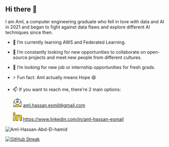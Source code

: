## Hi there 👋

I am Aml, a computer engineering graduate who fell in love with data and AI in 2021 and began to fight against data flaws and explore different AI techniques since then.

- 🌱 I’m currently learning AWS and Federated Learning.
- 🔭 I’m constantly looking for new opportunities to collaborate on open-source projects and meet new people from different cultures.
- 🤔 I’m looking for new job or internship opportunities for fresh grads.
- ⚡ Fun fact: Aml actually means Hope 😄 
- 📫 If you want to reach me, there're 2 main options:<br>

  <img src="https://github.com/Aml-Hassan-Abd-El-hamid/Aml-Hassan-Abd-El-hamid/blob/main/imgs/email_3296464.png" width="28" height="27" > aml.hassan.esmil@gmail.com

  <img src="https://github.com/Aml-Hassan-Abd-El-hamid/Aml-Hassan-Abd-El-hamid/blob/main/imgs/linkedin_220586.png" width="28" height="27" > https://www.linkedin.com/in/aml-hassan-esmail

<p><img align="center" src="https://github-readme-stats.vercel.app/api?username=Aml-Hassan-Abd-El-hamid&show_icons=true&locale=en" alt="Aml-Hassan-Abd-El-hamid" /></p>

[![GitHub Streak](https://streak-stats.demolab.com?user=Aml-Hassan-Abd-El-hamid&theme=shadow-blue&hide_border=true&border_radius=0&card_width=1000)](https://www.Aml-Hassan-Abd-El-hamid.dev)
